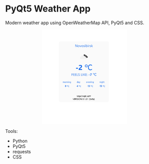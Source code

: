 # PyQt5 Weather App

Modern weather app using OpenWeatherMap API, PyQt5 and CSS. 

<img src="./screenshots/todayWeatherWidget.png" style="height: 300px; display:block; margin-left: auto; margin-right: auto;">

Tools:
* Python
* PyQt5
* requests
* CSS
